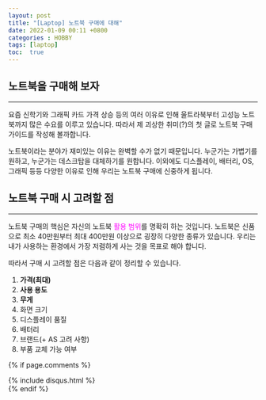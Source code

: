 ```yaml
---
layout: post
title: "[Laptop] 노트북 구매에 대해"
date: 2022-01-09 00:11 +0800
categories : HOBBY
tags: [laptop]
toc:  true
---
```


## 노트북을 구매해 보자
---
요즘 신학기와 그래픽 카드 가격 상승 등의 여러 이유로 인해 울트라북부터 고성능 노트북까지 많은 수요를 이루고 있습니다. 따라서 제 괴상한 취미(?)의 첫 글로 노트북 구매 가이드를 작성해 볼까합니다.

노트북이라는 분야가 재미있는 이유는 완벽할 수가 없기 때문입니다. 누군가는 가볍기를 원하고, 누군가는 데스크탑을 대체하기를 원합니다. 이외에도 디스플레이, 배터리, OS, 그래픽 등등 다양한 이유로 인해 우리는 노트북 구매에 신중하게 됩니다.

## 노트북 구매 시 고려할 점
---
노트북 구매의 핵심은 자신의 노트북 <span style="color:magenta">활용 범위</span>를 명확히 하는 것입니다. 노트북은 신품으로 최소 40만원부터 최대 400만원 이상으로 굉장히 다양한 종류가 있습니다. 우리는 내가 사용하는 환경에서 가장 저렴하게 사는 것을 목표로 해야 합니다.

따라서 구매 시 고려할 점은 다음과 같이 정리할 수 있습니다.
>
1. **가격(최대)**
2. **사용 용도**
3. **무게**
4. 화면 크기
5. 디스플레이 품질
6. 배터리
7. 브랜드(+ AS 고려 사항)
8. 부품 교체 가능 여부




{% if page.comments %}
<div id="post-disqus" class="container">
{% include disqus.html %}
</div>
{% endif %}